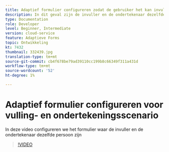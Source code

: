 ```yaml
---
title: Adaptief formulier configureren zodat de gebruiker het kan invullen en ondertekenen
description: In dit geval zijn de invuller en de ondertekenaar dezelfde persoon.
type: Documentation
role: Developer
level: Beginner, Intermediate
version: cloud-service
feature: Adaptieve Forms
topic: Ontwikkeling
kt: 7432
thumbnail: 332439.jpg
translation-type: tm+mt
source-git-commit: cb4f678be79ad39110cc199b8c66349f311a431d
workflow-type: tm+mt
source-wordcount: '52'
ht-degree: 1%

---
```


# Adaptief formulier configureren voor vulling- en ondertekeningsscenario


In deze video configureren we het formulier waar de invuller en de ondertekenaar dezelfde persoon zijn

>[!VIDEO](https://video.tv.adobe.com/v/332439/?quality=9&learn=on)

